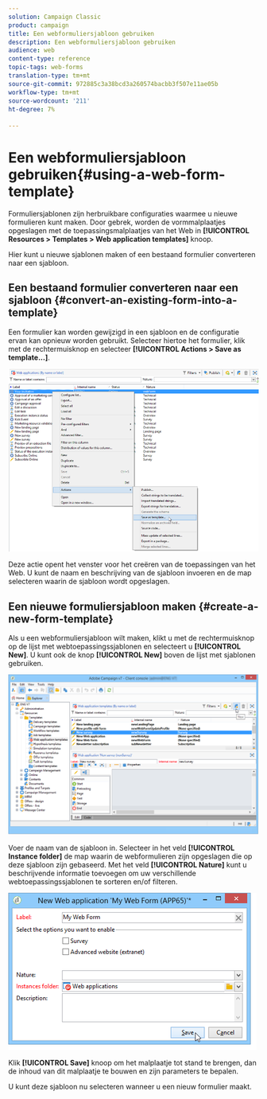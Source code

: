 ```yaml
---
solution: Campaign Classic
product: campaign
title: Een webformuliersjabloon gebruiken
description: Een webformuliersjabloon gebruiken
audience: web
content-type: reference
topic-tags: web-forms
translation-type: tm+mt
source-git-commit: 972885c3a38bcd3a260574bacbb3f507e11ae05b
workflow-type: tm+mt
source-wordcount: '211'
ht-degree: 7%

---
```



# Een webformuliersjabloon gebruiken{#using-a-web-form-template}

Formuliersjablonen zijn herbruikbare configuraties waarmee u nieuwe formulieren kunt maken. Door gebrek, worden de vormmalplaatjes opgeslagen met de toepassingsmalplaatjes van het Web in **[!UICONTROL Resources > Templates > Web application templates]** knoop.

Hier kunt u nieuwe sjablonen maken of een bestaand formulier converteren naar een sjabloon.

## Een bestaand formulier converteren naar een sjabloon {#convert-an-existing-form-into-a-template}

Een formulier kan worden gewijzigd in een sjabloon en de configuratie ervan kan opnieuw worden gebruikt. Selecteer hiertoe het formulier, klik met de rechtermuisknop en selecteer **[!UICONTROL Actions > Save as template...]**.

![](assets/s_ncs_admin_survey_saveastemplate.png)

Deze actie opent het venster voor het creëren van de toepassingen van het Web. U kunt de naam en beschrijving van de sjabloon invoeren en de map selecteren waarin de sjabloon wordt opgeslagen.

## Een nieuwe formuliersjabloon maken {#create-a-new-form-template}

Als u een webformuliersjabloon wilt maken, klikt u met de rechtermuisknop op de lijst met webtoepassingssjablonen en selecteert u **[!UICONTROL New]**. U kunt ook de knop **[!UICONTROL New]** boven de lijst met sjablonen gebruiken.

![](assets/s_ncs_admin_survey_createtemplate.png)

Voer de naam van de sjabloon in. Selecteer in het veld **[!UICONTROL Instance folder]** de map waarin de webformulieren zijn opgeslagen die op deze sjabloon zijn gebaseerd. Met het veld **[!UICONTROL Nature]** kunt u beschrijvende informatie toevoegen om uw verschillende webtoepassingssjablonen te sorteren en/of filteren.

![](assets/s_ncs_admin_survey_createtemplate_details.png)

Klik **[!UICONTROL Save]** knoop om het malplaatje tot stand te brengen, dan de inhoud van dit malplaatje te bouwen en zijn parameters te bepalen.

U kunt deze sjabloon nu selecteren wanneer u een nieuw formulier maakt.

